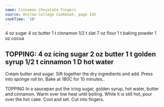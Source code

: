 ```yaml
---
name: Cinnamon Chocolate Fingers
source: Onslow College Cookbook, page 142
cookTime: '10'
---
```

4 oz sugar
4 oz butter
1 t cinnamon
1/2 t slat
7 oz flour
1 t baking powder
1 oz cocoa

TOPPING:
4 oz icing sugar
2 oz butter
1 t golden syrup
1/2 t cinnamon
1 D hot water
---
Cream butter and sugar.  Sift together the dry ingredients and add.  Press into sponge roll tin.  Bake at 180C for 10 minutes..

TOPPING
In a saucepan put the icing sugar, golden syrup, hot water, butter and cinnamon.  Warm over low heat until boiling.  While it is still hot, pour over the hot cake.  Cool and set.  Cut into fingers.

